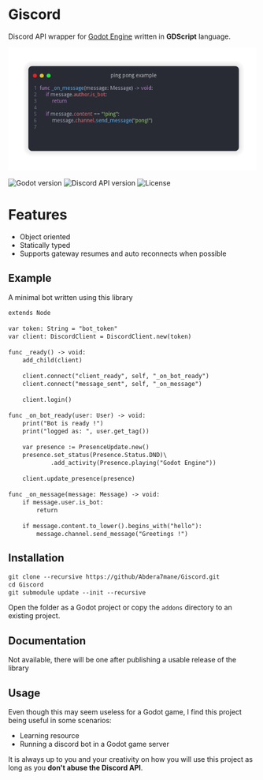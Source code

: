# Giscord

Discord API wrapper for [Godot Engine](https://github.com/godotengine/godot) written in **GDScript** language.

<p align="center">
  <img src="screenshots/ping-pong.png" alt="Material Bread logo">
</p>

![Godot version](https://img.shields.io/static/v1?label=Godot&message=3.5.x&color=478cbf&style=for-the-badge&logo=godotengine&logoColor=white)
![Discord API version](https://img.shields.io/static/v1?label=Discord%20API&message=V8&color=5865f2&style=for-the-badge&logo=discord&logoColor=white)
![License](https://img.shields.io/github/license/abdera7mane/Giscord?style=for-the-badge)

# Features

* Object oriented
* Statically typed
* Supports gateway resumes and auto reconnects when possible

## Example

A minimal bot written using this library

```gdscript
extends Node

var token: String = "bot_token"
var client: DiscordClient = DiscordClient.new(token)

func _ready() -> void:
    add_child(client)
    
    client.connect("client_ready", self, "_on_bot_ready")
    client.connect("message_sent", self, "_on_message")

    client.login()

func _on_bot_ready(user: User) -> void:
    print("Bot is ready !")
    print("logged as: ", user.get_tag())

    var presence := PresenceUpdate.new()
    presence.set_status(Presence.Status.DND)\
            .add_activity(Presence.playing("Godot Engine"))

    client.update_presence(presence)

func _on_message(message: Message) -> void:
    if message.user.is_bot:
        return

    if message.content.to_lower().begins_with("hello"):
        message.channel.send_message("Greetings !")

```

## Installation


```
git clone --recursive https://github/Abdera7mane/Giscord.git
cd Giscord
git submodule update --init --recursive
```
Open the folder as a Godot project or copy the `addons` directory to an existing project.

## Documentation

Not available, there will be one after publishing a usable release of the library

## Usage

Even though this may seem useless for a Godot game, I find this project being useful in some scenarios:
* Learning resource
* Running a discord bot in a Godot game server

It is always up to you and your creativity on how you will use this project as long as you **don't abuse the Discord API**.